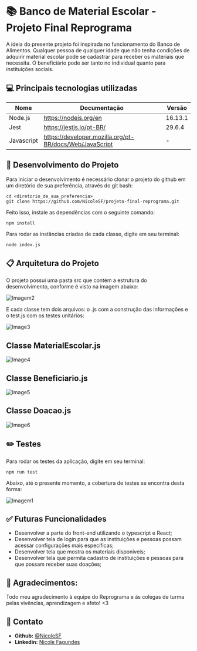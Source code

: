 # 📚 Banco de Material Escolar - Projeto Final Reprograma

A ideia do presente projeto foi inspirada no funcionamento do Banco de Alimentos. Qualquer pessoa de qualquer idade que não tenha condições de adquirir material escolar pode se cadastrar para receber os materiais que necessita. O beneficiário pode ser tanto no individual quanto para instituições sociais.

## 💻 Principais tecnologias utilizadas
| Nome    | Documentação   | Versão  |
| ------- | -------------- | ------- |
| Node.js    | https://nodejs.org/en   | 16.13.1  |
| Jest    | https://jestjs.io/pt-BR/   | 29.6.4  |
| Javascript    | https://developer.mozilla.org/pt-BR/docs/Web/JavaScript   |  -  |

## 🔨 Desenvolvimento do Projeto

Para iniciar o desenvolvimento é necessário clonar o projeto do github em um diretório de sua preferência, através do git bash:

```
cd <diretorio_de_sua_preferencia>
git clone https://github.com/NicoleSF/projeto-final-reprograma.git

```

Feito isso, instale as dependências com o seguinte comando:

```
npm install
```

Para rodar as instâncias criadas de cada classe, digite em seu terminal:

```
node index.js
```

## 📋 Arquitetura do Projeto

O projeto possui uma pasta src que contém a estrutura do desenvolvimento, conforme é visto na imagem abaixo:

![Imagem2](images/arquitetura_projeto.png)

E cada classe tem dois arquivos: o .js com a construção das informações e o test.js com os testes unitários:

![Image3](images/arquitetura_pastas.png)

## Classe MaterialEscolar.js

![Image4](images/classe_material_escolar.png)

## Classe Beneficiario.js

![Image5](images/classe_beneficiario.png)

## Classe Doacao.js

![Image6](images/classe_doacao.png)

## ✏️ Testes

Para rodar os testes da aplicação, digite em seu terminal:

```
npm run test
```

Abaixo, até o presente momento, a cobertura de testes se encontra desta forma:

![Imagem1](images/coverage-projeto-final.png)


## ✅ Futuras Funcionalidades

- Desenvolver a parte do front-end utilizando o typescript e React;
- Desenvolver tela de login para que as instituições e pessoas possam acessar configurações mais específicas;
- Desenvolver tela que mostra os materiais disponíveis;
- Desenvolver tela que permita cadastro de instituições e pessoas para que possam receber suas doações;

## 💜 Agradecimentos:
Todo meu agradecimento à equipe do Reprograma e às colegas de turma pelas vivências, aprendizagem e afeto! <3

## 📧 Contato

- **Github:** [@NicoleSF](https://github.com/NicoleSF)
- **Linkedin:** [Nicole Fagundes](https://www.linkedin.com/in/nicole-siqueira-fagundes/)


